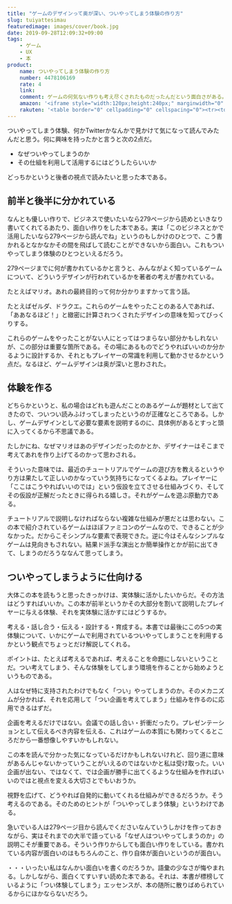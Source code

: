 ```yaml
---
title: "ゲームのデザインって奥が深い、ついやってしまう体験の作り方"
slug: tuiyattesimau
featuredimage: images/cover/book.jpg
date: 2019-09-28T12:09:32+09:00
tags:
    - ゲーム
    - UX
    - 本
product:
    name: ついやってしまう体験の作り方
    number: 4478106169
    rate: 4
    link: 
    comment: ゲームの何気ない作りも考え尽くされたものだったんだという面白さがある。
    amazon: '<iframe style="width:120px;height:240px;" marginwidth="0" marginheight="0" scrolling="no" frameborder="0" src="//rcm-fe.amazon-adsystem.com/e/cm?lt1=_blank&bc1=000000&IS2=1&bg1=FFFFFF&fc1=000000&lc1=0000FF&t=illusionspace-22&language=ja_JP&o=9&p=8&l=as4&m=amazon&f=ifr&ref=as_ss_li_til&asins=4478106169&linkId=69c6acda1df7f31543342069a38af194"></iframe>'
    rakuten: '<table border="0" cellpadding="0" cellspacing="0"><tr><td><div style="border:1px solid #95a5a6;border-radius:.75rem;background-color:#FFFFFF;width:504px;margin:0px;padding:5px;text-align:center;overflow:hidden;"><table><tr><td style="width:240px"><a href="https://hb.afl.rakuten.co.jp/hgc/11acbc01.369b1bf6.11acbc02.cabf9fe9/?pc=https%3A%2F%2Fitem.rakuten.co.jp%2Fbook%2F15986916%2F&m=http%3A%2F%2Fm.rakuten.co.jp%2Fbook%2Fi%2F19694510%2F&link_type=picttext&ut=eyJwYWdlIjoiaXRlbSIsInR5cGUiOiJwaWN0dGV4dCIsInNpemUiOiIyNDB4MjQwIiwibmFtIjoxLCJuYW1wIjoicmlnaHQiLCJjb20iOjEsImNvbXAiOiJkb3duIiwicHJpY2UiOjEsImJvciI6MSwiY29sIjoxLCJiYnRuIjoxLCJwcm9kIjowfQ%3D%3D" target="_blank" rel="nofollow noopener noreferrer" style="word-wrap:break-word;"  ><img src="https://hbb.afl.rakuten.co.jp/hgb/11acbc01.369b1bf6.11acbc02.cabf9fe9/?me_id=1213310&item_id=19694510&m=https%3A%2F%2Fthumbnail.image.rakuten.co.jp%2F%400_mall%2Fbook%2Fcabinet%2F6167%2F9784478106167.jpg%3F_ex%3D80x80&pc=https%3A%2F%2Fthumbnail.image.rakuten.co.jp%2F%400_mall%2Fbook%2Fcabinet%2F6167%2F9784478106167.jpg%3F_ex%3D240x240&s=240x240&t=picttext" border="0" style="margin:2px" alt="[商品価格に関しましては、リンクが作成された時点と現時点で情報が変更されている場合がございます。]" title="[商品価格に関しましては、リンクが作成された時点と現時点で情報が変更されている場合がございます。]"></a></td><td style="vertical-align:top;width:248px;"><p style="font-size:12px;line-height:1.4em;text-align:left;margin:0px;padding:2px 6px;word-wrap:break-word"><a href="https://hb.afl.rakuten.co.jp/hgc/11acbc01.369b1bf6.11acbc02.cabf9fe9/?pc=https%3A%2F%2Fitem.rakuten.co.jp%2Fbook%2F15986916%2F&m=http%3A%2F%2Fm.rakuten.co.jp%2Fbook%2Fi%2F19694510%2F&link_type=picttext&ut=eyJwYWdlIjoiaXRlbSIsInR5cGUiOiJwaWN0dGV4dCIsInNpemUiOiIyNDB4MjQwIiwibmFtIjoxLCJuYW1wIjoicmlnaHQiLCJjb20iOjEsImNvbXAiOiJkb3duIiwicHJpY2UiOjEsImJvciI6MSwiY29sIjoxLCJiYnRuIjoxLCJwcm9kIjowfQ%3D%3D" target="_blank" rel="nofollow noopener noreferrer" style="word-wrap:break-word;"  >「ついやってしまう」体験のつくりかた 人を動かす「直感・驚き・物語」のしくみ [ 玉樹 真一郎 ]</a><br><span >価格：1620円（税込、送料無料)</span> <span style="color:#BBB">(2019/9/28時点)</span></p><div style="margin:10px;"><a href="https://hb.afl.rakuten.co.jp/hgc/11acbc01.369b1bf6.11acbc02.cabf9fe9/?pc=https%3A%2F%2Fitem.rakuten.co.jp%2Fbook%2F15986916%2F&m=http%3A%2F%2Fm.rakuten.co.jp%2Fbook%2Fi%2F19694510%2F&link_type=picttext&ut=eyJwYWdlIjoiaXRlbSIsInR5cGUiOiJwaWN0dGV4dCIsInNpemUiOiIyNDB4MjQwIiwibmFtIjoxLCJuYW1wIjoicmlnaHQiLCJjb20iOjEsImNvbXAiOiJkb3duIiwicHJpY2UiOjEsImJvciI6MSwiY29sIjoxLCJiYnRuIjoxLCJwcm9kIjowfQ%3D%3D" target="_blank" rel="nofollow noopener noreferrer" style="word-wrap:break-word;"  ><img src="https://static.affiliate.rakuten.co.jp/makelink/rl.svg" style="float:left;max-height:27px;width:auto;margin-top:0"></a><a href="https://hb.afl.rakuten.co.jp/hgc/11acbc01.369b1bf6.11acbc02.cabf9fe9/?pc=https%3A%2F%2Fitem.rakuten.co.jp%2Fbook%2F15986916%2F%3Fscid%3Daf_pc_bbtn&m=http%3A%2F%2Fm.rakuten.co.jp%2Fbook%2Fi%2F19694510%2F%3Fscid%3Daf_pc_bbtn&link_type=picttext&ut=eyJwYWdlIjoiaXRlbSIsInR5cGUiOiJwaWN0dGV4dCIsInNpemUiOiIyNDB4MjQwIiwibmFtIjoxLCJuYW1wIjoicmlnaHQiLCJjb20iOjEsImNvbXAiOiJkb3duIiwicHJpY2UiOjEsImJvciI6MSwiY29sIjoxLCJiYnRuIjoxLCJwcm9kIjowfQ==" target="_blank" rel="nofollow noopener noreferrer" style="word-wrap:break-word;"  ><div style="float:right;width:41%;height:27px;background-color:#bf0000;color:#fff !important;font-size:12px;font-weight:500;line-height:27px;margin-left:1px;padding: 0 12px;border-radius:16px;cursor:pointer;text-align:center;">楽天で購入</div></a></div></td><tr></table></div><br><p style="color:#000000;font-size:12px;line-height:1.4em;margin:5px;word-wrap:break-word"></p></td></tr></table>'
---
```


ついやってしまう体験、何かTwitterかなんかで見かけて気になって読んでみたんだと思う。何に興味を持ったかと言うと次の2点だ。

- なぜついやってしまうのか
- その仕組を利用して活用するにはどうしたらいいか

どっちかというと後者の視点で読みたいと思った本である。

<!--more-->

## 前半と後半に分かれている

なんとも優しい作りで、ビジネスで使いたいなら279ページから読めといきなり書いてくれてるあたり、面白い作りをした本である。実は「このビジネスとかで活用したいなら279ページから読んでね」というのもしかけのひとつで、こう書かれるとなかなかその間を飛ばして読むことができないから面白い。これもついやってしまう体験のひとつといえるだろう。

279ページまでに何が書かれているかと言うと、みんながよく知っているゲームについて、どういうデザインが行われているかを著者の考えが書かれている。

たとえばマリオ。あれの最終目的って何か分かりますかって言う話。

たとえばゼルダ、ドラクエ。これらのゲームをやったことのある人であれば、「ああなるほど！」と緻密に計算されつくされたデザインの意味を知ってびっくりする。

これらのゲームをやったことがない人にとってはつまらない部分かもしれないが、この部分は重要な箇所である。その場にあるものでどうやればいいのか分かるように設計するか、それともプレイヤーの常識を利用して動かさせるかという点だ。なるほど、ゲームデザインは奥が深いと思わされた。

## 体験を作る

どちらかというと、私の場合はどれも遊んだことのあるゲームが題材として出てきたので、ついつい読みふけってしまったというのが正確なところである。しかし、ゲームデザインとして必要な要素を説明するのに、具体例があるとすっと頭に入ってくるから不思議である。

たしかにね、なぜマリオはあのデザインだったのかとか、デザイナーはそこまで考えてあれを作り上げてるのかって思わされる。

そういった意味では、最近のチュートリアルでゲームの遊び方を教えるというやり方は果たして正しいのかなっていう気持ちになってくるよね。プレイヤーに「ここはこうやればいいのでは」という仮設を立てさせる仕組みづくり、そしてその仮設が正解だったときに得られる嬉しさ。それがゲームを遊ぶ原動力である。

チュートリアルで説明しなければならない複雑な仕組みが悪だとは思わない。この本で紹介されているゲームはほぼファミコンのゲームなので、できることが少なかった。だからこそシンプルな要素で表現できた。逆に今はそんなシンプルなゲームは見向きもされない。結果ド派手な演出とか簡単操作とかが前に出てきて、しまうのだろうななんて思ってしまう。

## ついやってしまうように仕向ける

大体この本を読もうと思ったきっかけは、実体験に活かしたいからだ。その方法はどうすればいいか。この本が前半というかその大部分を割いて説明したプレイヤーに与える体験、それを実体験に活かすにはどうするか。

考える・話し合う・伝える・設計する・育成する。本書では最後にこの5つの実体験について、いかにゲームで利用されているついやってしまうことを利用するかという観点でちょっとだけ解説してくれる。

ポイントは、たとえば考えるであれば、考えることを命題にしないということだ。つい考えてしまう、そんな体験をしてしまう環境を作ることから始めようというものである。

人はなぜ特に支持されたわけでもなく「つい」やってしまうのか。そのメカニズムが分かれば、それを応用して「つい企画を考えてしまう」仕組みを作るのに応用できるはずだ。

企画を考えるだけではない。会議での話し合い・折衝だったり。プレゼンテーションとして伝えるべき内容を伝える、これはゲームの本質にも関わってくるところだから一番想像しやすいかもしれない。

この本を読んで分かった気になっているだけかもしれないけれど、回り道に意味があるんじゃないかっていうことがいえるのではないかと私は受け取った。いい企画が出ない、ではなくて、では企画が勝手に出てくるような仕組みを作ればいいのではと視点を変える大切さとでもいおうか。

視野を広げて、どうやれば自発的に動いてくれる仕組みができるだろうか。そう考えるのである。そのためのヒントが「ついやってしまう体験」というわけである。

急いでいる人は279ページ目から読んでくださいなんていうしかけを作っておきながら、実はそれまでの大半で語っている「なぜ人はついやってしまうのか」の説明こそが重要である。そういう作りからしても面白い作りをしている。書かれている内容が面白いのはもちろんのこと、作り自体が面白いというのが面白い。

・・・いったい私はなんかい面白いを書くのだろうか。語彙の少なさが悔やまれる。しかしながら、面白くてすいすい読めた本である。それは、本書が標榜しているように「つい体験してしまう」エッセンスが、本の随所に散りばめられているからにほかならないだろう。
